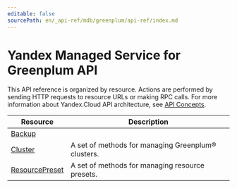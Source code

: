 ```yaml
---
editable: false
sourcePath: en/_api-ref/mdb/greenplum/api-ref/index.md
---
```


# Yandex Managed Service for Greenplum API
This API reference is organized by resource. Actions are performed by sending HTTP requests to resource URLs or making RPC calls. For more information about Yandex.Cloud API architecture, see [API Concepts](/docs/api-design-guide/).

Resource | Description
--- | ---
[Backup](Backup/index.md) | 
[Cluster](Cluster/index.md) | A set of methods for managing Greenplum® clusters.
[ResourcePreset](ResourcePreset/index.md) | A set of methods for managing resource presets.